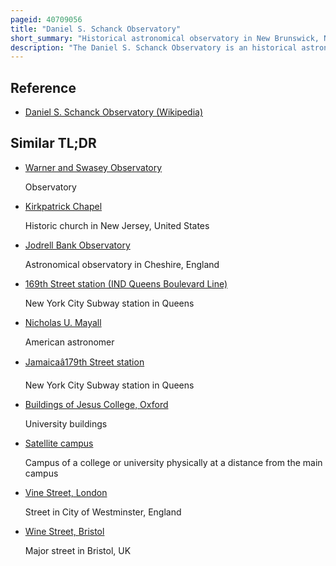 ```yaml
---
pageid: 40709056
title: "Daniel S. Schanck Observatory"
short_summary: "Historical astronomical observatory in New Brunswick, New Jersey"
description: "The Daniel S. Schanck Observatory is an historical astronomical Observatory on the Queens Campus of Rutgers University in New Brunswick, New Jersey, United States, and is tied for the seventh oldest Observatory in the Us alongside the Vassar College Observatory. It is located on George Street near the Corner with Hamilton Street, opposite the Parking Lot adjacent to Kirkpatrick Chapel, and to the Northeast of Old Queens and Geology Hall."
---
```


## Reference

- [Daniel S. Schanck Observatory (Wikipedia)](https://en.wikipedia.org/?curid=40709056)

## Similar TL;DR

- [Warner and Swasey Observatory](/tldr/en/warner-and-swasey-observatory)

  Observatory

- [Kirkpatrick Chapel](/tldr/en/kirkpatrick-chapel)

  Historic church in New Jersey, United States

- [Jodrell Bank Observatory](/tldr/en/jodrell-bank-observatory)

  Astronomical observatory in Cheshire, England

- [169th Street station (IND Queens Boulevard Line)](/tldr/en/169th-street-station-ind-queens-boulevard-line)

  New York City Subway station in Queens

- [Nicholas U. Mayall](/tldr/en/nicholas-u-mayall)

  American astronomer

- [Jamaicaâ179th Street station](/tldr/en/jamaica179th-street-station)

  New York City Subway station in Queens

- [Buildings of Jesus College, Oxford](/tldr/en/buildings-of-jesus-college-oxford)

  University buildings

- [Satellite campus](/tldr/en/satellite-campus)

  Campus of a college or university physically at a distance from the main campus

- [Vine Street, London](/tldr/en/vine-street-london)

  Street in City of Westminster, England

- [Wine Street, Bristol](/tldr/en/wine-street-bristol)

  Major street in Bristol, UK
